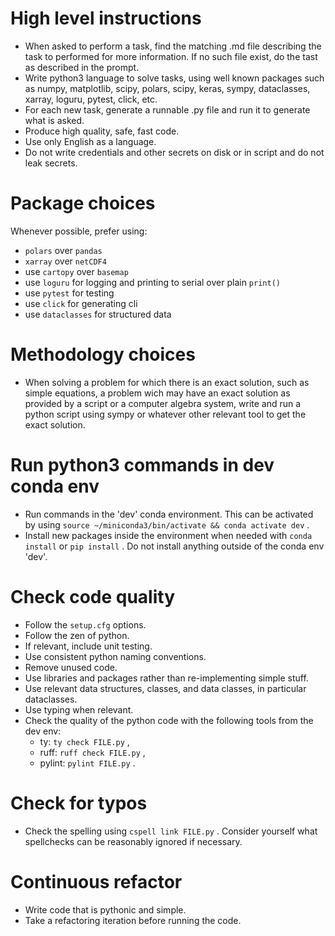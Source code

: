 # High level instructions

- When asked to perform a task, find the matching .md file describing the task to performed for more information. If no such file exist, do the tast as described in the prompt.
- Write python3 language to solve tasks, using well known packages such as numpy, matplotlib, scipy, polars, scipy, keras, sympy, dataclasses, xarray, loguru, pytest, click, etc.
- For each new task, generate a runnable .py file and run it to generate what is asked.
- Produce high quality, safe, fast code.
- Use only English as a language.
- Do not write credentials and other secrets on disk or in script and do not leak secrets.

# Package choices

Whenever possible, prefer using:
  - `polars` over `pandas`
  - `xarray` over `netCDF4`
  - use `cartopy` over `basemap`
  - use `loguru` for logging and printing to serial over plain `print()`
  - use `pytest` for testing
  - use `click` for generating cli
  - use `dataclasses` for structured data

# Methodology choices

- When solving a problem for which there is an exact solution, such as simple equations, a problem wich may have an exact solution as provided by a script or a computer algebra system, write and run a python script using sympy or whatever other relevant tool to get the exact solution.

# Run python3 commands in dev conda env

- Run commands in the 'dev' conda environment. This can be activated by using `source ~/miniconda3/bin/activate && conda activate dev` .
- Install new packages inside the environment when needed with `conda install` or `pip install` . Do not install anything outside of the conda env 'dev'.

# Check code quality

- Follow the `setup.cfg` options.
- Follow the zen of python.
- If relevant, include unit testing.
- Use consistent python naming conventions.
- Remove unused code.
- Use libraries and packages rather than re-implementing simple stuff.
- Use relevant data structures, classes, and data classes, in particular dataclasses.
- Use typing when relevant.
- Check the quality of the python code with the following tools from the dev env:
  - ty: `ty check FILE.py` ,
  - ruff: `ruff check FILE.py` ,
  - pylint: `pylint FILE.py` .

# Check for typos

- Check the spelling using `cspell link FILE.py` . Consider yourself what spellchecks can be reasonably ignored if necessary.

# Continuous refactor

- Write code that is pythonic and simple.
- Take a refactoring iteration before running the code.
